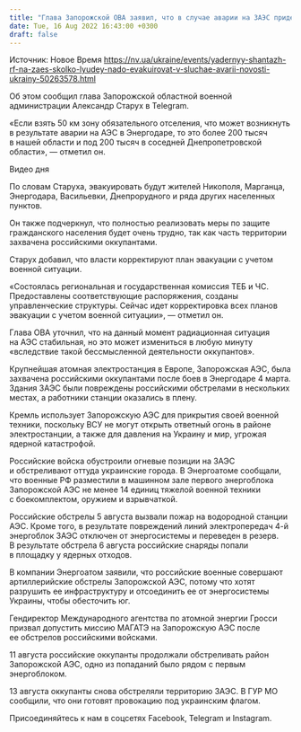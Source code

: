 ```yaml
---
title: "Глава Запорожской ОВА заявил, что в случае аварии на ЗАЭС придется эвакуировать около 400 тысяч человек"
date: Tue, 16 Aug 2022 16:43:00 +0300
draft: false
---
```

Источник: Новое Время https://nv.ua/ukraine/events/yadernyy-shantazh-rf-na-zaes-skolko-lyudey-nado-evakuirovat-v-sluchae-avarii-novosti-ukrainy-50263578.html


 Об этом сообщил глава Запорожской областной военной администрации Александр Старух в Telegram.

«Если взять 50 км зону обязательного отселения, что может возникнуть в результате аварии на АЭС в Энергодаре, то это более 200 тысяч в нашей области и под 200 тысяч в соседней Днепропетровской области», — отметил он.

 Видео дня   

По словам Старуха, эвакуировать будут жителей Никополя, Марганца, Энергодара, Васильевки, Днепрорудного и ряда других населенных пунктов.

Он также подчеркнул, что полностью реализовать меры по защите гражданского населения будет очень трудно, так как часть территории захвачена российскими оккупантами.

Старух добавил, что власти корректируют план эвакуации с учетом военной ситуации.

«Состоялась региональная и государственная комиссия ТЕБ и ЧС. Предоставлены соответствующие распоряжения, созданы управленческие структуры. Сейчас идет корректировка всех планов эвакуации с учетом военной ситуации», — отметил он.

Глава ОВА уточнил, что на данный момент радиационная ситуация на АЭС стабильная, но это может измениться в любую минуту «вследствие такой бессмысленной деятельности оккупантов».

Крупнейшая атомная электростанция в Европе, Запорожская АЭС, была захвачена российскими оккупантами после боев в Энергодаре 4 марта. Здания ЗАЭС были повреждены российскими обстрелами в нескольких местах, а работники станции оказались в плену.

Кремль использует Запорожскую АЭС для прикрытия своей военной техники, поскольку ВСУ не могут открыть ответный огонь в районе электростанции, а также для давления на Украину и мир, угрожая ядерной катастрофой.

Российские войска обустроили огневые позиции на ЗАЭС и обстреливают оттуда украинские города. В Энергоатоме сообщали, что военные РФ разместили в машинном зале первого энергоблока Запорожской АЭС не менее 14 единиц тяжелой военной техники с боекомплектом, оружием и взрывчаткой.

Российские обстрелы 5 августа вызвали пожар на водородной станции АЭС. Кроме того, в результате повреждений линий электропередач 4-й энергоблок ЗАЭС отключен от энергосистемы и переведен в резерв. В результате обстрела 6 августа российские снаряды попали в площадку у ядерных отходов.

В компании Энергоатом заявили, что российские военные совершают артиллерийские обстрелы Запорожской АЭС, потому что хотят разрушить ее инфраструктуру и отсоединить ее от энергосистемы Украины, чтобы обесточить юг.

Гендиректор Международного агентства по атомной энергии Гросси призвал допустить миссию МАГАТЭ на Запорожскую АЭС после ее обстрелов российскими войсками.

11 августа российские оккупанты продолжали обстреливать район Запорожской АЭС, одно из попаданий было рядом с первым энергоблоком.

13 августа оккупанты снова обстреляли территорию ЗАЭС. В ГУР МО сообщили, что они готовят провокацию под украинским флагом.

Присоединяйтесь к нам в соцсетях Facebook, Telegram и Instagram.
